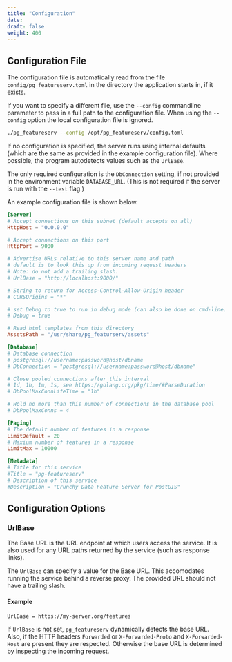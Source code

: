 ```yaml
---
title: "Configuration"
date:
draft: false
weight: 400
---
```



## Configuration File

The configuration file is automatically read from the file `config/pg_featureserv.toml`
in the directory the application starts in, if it exists.

If you want to specify a different file, use the `--config` commandline parameter to pass in a full path to the configuration file.  When using the `--config` option the local configuration file is ignored.

```sh
./pg_featureserv --config /opt/pg_featureserv/config.toml
```

If no configuration is specified, the server runs using internal defaults
(which are the same as provided in the example configuration file).
Where possible, the program autodetects values such as the `UrlBase`.

The only required configuration is the `DbConnection` setting,
if not provided in the environment variable `DATABASE_URL`.
(This is not required if the server is run with the `--test` flag.)

An example configuration file is shown below.

```toml
[Server]
# Accept connections on this subnet (default accepts on all)
HttpHost = "0.0.0.0"

# Accept connections on this port
HttpPort = 9000

# Advertise URLs relative to this server name and path
# default is to look this up from incoming request headers
# Note: do not add a trailing slash.
# UrlBase = "http://localhost:9000/"

# String to return for Access-Control-Allow-Origin header
# CORSOrigins = "*"

# set Debug to true to run in debug mode (can also be done on cmd-line)
# Debug = true

# Read html templates from this directory
AssetsPath = "/usr/share/pg_featurserv/assets"

[Database]
# Database connection
# postgresql://username:password@host/dbname
# DbConnection = "postgresql://username:password@host/dbname"

# Close pooled connections after this interval
# 1d, 1h, 1m, 1s, see https://golang.org/pkg/time/#ParseDuration
# DbPoolMaxConnLifeTime = "1h"

# Hold no more than this number of connections in the database pool
# DbPoolMaxConns = 4

[Paging]
# The default number of features in a response
LimitDefault = 20
# Maxium number of features in a response
LimitMax = 10000

[Metadata]
# Title for this service
#Title = "pg-featureserv"
# Description of this service
#Description = "Crunchy Data Feature Server for PostGIS"
```

## Configuration Options

### UrlBase

The Base URL is the URL endpoint at which users access the service.
It is also used for any URL paths returned by the service (such as response links).

The `UrlBase` can specify a value for the Base URL.
This accomodates running the service behind a reverse proxy.
The provided URL should not have a trailing slash.

#### Example
```
UrlBase = https://my-server.org/features
```

If `UrlBase` is not set, `pg_featureserv` dynamically detects the base URL.
Also, if the HTTP headers `Forwarded` or `X-Forwarded-Proto` and `X-Forwarded-Host` are present they are respected.
Otherwise the base URL is determined by inspecting the incoming request.
